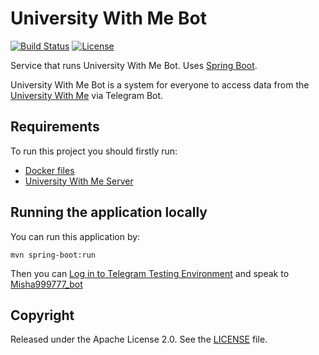 # University With Me Bot

[![Build Status](https://github.com/Misha999777/U-With-Me-Bot/workflows/Main/badge.svg)](https://github.com/Misha999777/U-With-Me-Bot/actions?query=workflow%3A%22Main%22)
[![License](http://img.shields.io/:license-apache-blue.svg)](https://github.com/Misha999777/U-With-Me-Bot/blob/master/LICENSE)

Service that runs University With Me Bot. Uses [Spring Boot](http://projects.spring.io/spring-boot/).

University With Me Bot is a system for everyone to access data from the [University With Me](https://uwithme.education) via Telegram Bot.

## Requirements

To run this project you should firstly run:

- [Docker files](https://github.com/HappyMary16/uwithme-docker-files)
- [University With Me Server](https://github.com/HappyMary16/uwithme-server)

## Running the application locally

You can run this application by:
```shell
mvn spring-boot:run
```

Then you can [Log in to Telegram Testing Environment](https://core.telegram.org/bots/webapps#testing-web-apps)
and speak to [Misha999777_bot](https://t.me/Misha999777_bot)

## Copyright

Released under the Apache License 2.0. See the [LICENSE](https://github.com/Misha999777/U-With-Me-Bot/blob/master/LICENSE) file.
